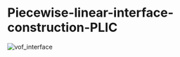 # Piecewise-linear-interface-construction-PLIC

![vof_interface](https://user-images.githubusercontent.com/97102775/210425079-f3b72f9f-88b7-4570-a3e5-a0cbdec57018.jpg)
